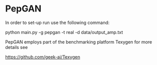# PepGAN

In order to set-up run use the following command:

python main.py -g pepgan -t real -d data/output_amp.txt



PepGAN employs part of the benchmarking platform Texygen for more details see

https://github.com/geek-ai/Texygen
